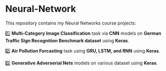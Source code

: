 # Neural-Network
This repository contains my Neural Networks course projects:

:one: **Multi-Category Image Classification** task via **CNN** models on **German Traffic Sign Recognition Benchmark dataset** using **Keras**.

:two: **Air Pollution Forcasting** task using **GRU, LSTM, and RNN** using **Keras**.

:three: **Generative Adverserial Nets** models on various dataset using **Keras**. 
